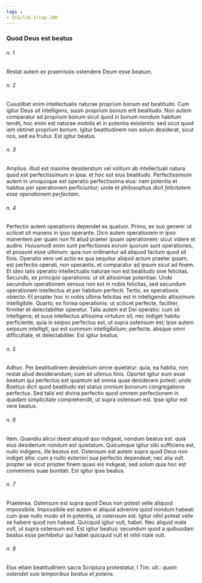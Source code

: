 ```yaml
---
tags : 
- SCG/lib.1/cap.100
---
```


### Quod Deus est beatus

###### n. 1
Restat autem ex praemissis ostendere Deum esse beatum.

###### n. 2
Cuiuslibet enim intellectualis naturae proprium bonum est beatitudo. Cum igitur Deus sit intelligens, suum proprium bonum erit beatitudo. Non autem comparatur ad proprium bonum sicut quod in bonum nondum habitum tendit, hoc enim est naturae mobilis et in potentia existentis: sed sicut quod iam obtinet proprium bonum. Igitur beatitudinem non solum desiderat, sicut nos, sed ea fruitur. Est igitur beatus.

###### n. 3
Amplius. Illud est maxime desideratum vel volitum ab intellectuali natura quod est perfectissimum in ipsa: et hoc est eius beatitudo. Perfectissimum autem in unoquoque est operatio perfectissima eius: nam potentia et habitus per operationem perficiuntur; unde et philosophus dicit *felicitatem esse operationem perfectam*.

###### n. 4
Perfectio autem operationis dependet ex quatuor. Primo, ex suo genere: ut scilicet sit manens in ipso operante. Dico autem operationem in ipso manentem per quam non fit aliud praeter ipsam operationem: sicut videre et audire. Huiusmodi enim sunt perfectiones eorum quorum sunt operationes, et possunt esse ultimum: quia non ordinantur ad aliquod factum quod sit finis. Operatio vero vel actio ex qua sequitur aliquid actum praeter ipsam, est perfectio operati, non operantis, et comparatur ad ipsum sicut ad finem. Et ideo talis operatio intellectualis naturae non est beatitudo sive felicitas. Secundo, ex principio operationis: ut sit altissimae potentiae. Unde secundum operationem sensus non est in nobis felicitas, sed secundum operationem intellectus et per habitum perfecti. Tertio, ex operationis obiecto. Et propter hoc in nobis ultima felicitas est in intelligendo altissimum intelligibile. Quarto, ex forma operationis: ut scilicet perfecte, faciliter, firmiter et delectabiliter operetur. Talis autem est Dei operatio: cum sit intelligens; et suus intellectus altissima virtutum sit, nec indiget habitu perficiente, quia in seipso perfectus est, ut supra ostensum est; ipse autem seipsum intelligit, qui est summum intelligibilium; perfecte, absque omni difficultate, et delectabiliter. Est igitur beatus.

###### n. 5
Adhuc. Per beatitudinem desiderium omne quietatur: quia, ea habita, non restat aliud desiderandum; cum sit ultimus finis. Oportet igitur eum esse beatum qui perfectus est quantum ad omnia quae desiderare potest: unde Boetius dicit quod beatitudo est status omnium bonorum congregatione perfectus. Sed talis est divina perfectio quod omnem perfectionem in quadam simplicitate comprehendit, ut supra ostensum est. Ipse igitur est vere beatus.

###### n. 6
Item. Quandiu alicui deest aliquid quo indigeat, nondum beatus est: quia eius desiderium nondum est quietatum. Quicumque igitur sibi sufficiens est, nullo indigens, ille beatus est. Ostensum est autem supra quod Deus non indiget aliis: cum a nullo exteriori sua perfectio dependeat; nec alia vult propter se sicut propter finem quasi eis indigeat, sed solum quia hoc est conveniens suae bonitati. Est igitur ipse beatus.

###### n. 7
Praeterea. Ostensum est supra quod Deus non potest velle aliquod impossibile. Impossibile est autem ei aliquid advenire quod nondum habeat: cum ipse nullo modo sit in potentia, ut ostensum est. Igitur nihil potest velle se habere quod non habeat. Quicquid igitur vult, habet. Nec aliquid male vult, ut supra ostensum est. Est igitur beatus: secundum quod a quibusdam beatus esse perhibetur qui habet quicquid vult et nihil male vult.

###### n. 8
Eius etiam beatitudinem sacra Scriptura protestatur, I Tim. ult.: *quem ostendet suis temporibus beatus et potens*.

